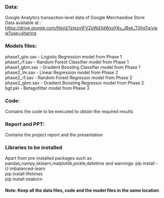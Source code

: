 ### Data: 
Google Analytics transaction level data of Google Merchandise Store \
Data available at : https://drive.google.com/file/d/1zmzytFVZpWd3dWxsY4v_JBxk_T0IjgTq/view?usp=sharing

### Models files: 
phase1_glm.sav - Logistic Regression model from Phase 1 \
phase1_rf.sav - Random Forest Classifier model from Phase 1 \
phase1_gbm.sav - Gradient Boosting Classifier model from Phase 1 \
phase2_lm.sav - Linear Regression model from Phase 2 \
phase2_rf.sav - Random Forest Regressor model from Phase 2 \
phase2_gbm.sav - Gradient Boosting Regressor model from Phase 2 \
bgf.pkl - Betagofitter model from Phase 3 

### Code: 
Contains the code to be executed to obtain the required results 

### Report and PPT: 
Contains the project report and the presentation

### Libraries to be installed 
Apart from pre-installed packages such as pandas,numpy,sklearn,matplotlib,pickle,datetime and warnings:
pip install -U imbalanced-learn \
pip install lifetimes \
pip install seaborn

#### Note: Keep all the data files, code and the model files in the same location
